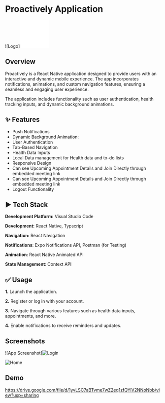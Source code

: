 # Proactively Application

![Logo]<img alt= "Home" src = "src\assets\splash.png">

## Overview

Proactively is a React Native application designed to provide users with an interactive and dynamic mobile experience. The app incorporates notifications, animations, and custom navigation features, ensuring a seamless and engaging user experience.

The application includes functionality such as user authentication, health tracking inputs, and dynamic background animations.

## ✨ Features

- Push Notifications
- Dynamic Background Animation:
- User Authentication
- Tab-Based Navigation
- Health Data Inputs
- Local Data management for Health data and to-do lists
- Responsive Design
- Can see Upcoming Appointment Details and Join Directly through embedded meeting link
- Can see Upcoming Appointment Details and Join Directly through embedded meeting link
- Logout Functionality

## ▶️ Tech Stack

**Development Platform:** Visual Studio Code

**Development:** React Native, Typscript

**Navigation:** React Navigation

**Notifications**: Expo Notifications API, Postman (for Testing)

**Animation**: React Native Animated API

**State Management**: Context API

## ✅ Usage

**1.** Launch the application.

**2.** Register or log in with your account.

**3.** Navigate through various features such as health data inputs, appointments, and more.

**4.** Enable notifications to receive reminders and updates.

## Screenshots

![App Screenshot]<img alt= "Login" src = "https://drive.google.com/file/d/1ItJKHvEXaiDj-S49V8IL9Nx8DwcSQity/view?usp=sharing">

<img alt= "Home" src = "https://drive.google.com/file/d/1ItJKHvEXaiDj-S49V8IL9Nx8DwcSQity/view?usp=sharing">

## Demo

https://drive.google.com/file/d/1yvLSC7aBTvme7wZ2eq1zfQYlV2NNoNbb/view?usp=sharing
